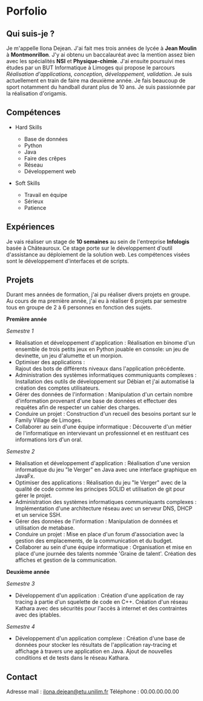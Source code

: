 # Porfolio

## Qui suis-je ?
Je m'appelle Ilona Dejean. J'ai fait mes trois années de lycée à **Jean Moulin** à **Montmonrillon**. J'y ai obtenu un baccalauréat avec la mention assez bien avec les spécialités **NSI** et **Physique-chimie**. J'ai ensuite poursuivi mes études par un BUT Informatique à Limoges qui propose le parcours *Réalisation d'applications, conception, développement, validation*. Je suis actuellement en train de faire ma deuxième année. 
Je fais beaucoup de sport notamment du handball durant plus de 10 ans. Je suis passionnée par la réalisation d'origamis. 


## Compétences 
- Hard Skills
  - Base de données
  - Python
  - Java
  - Faire des crêpes
  - Réseau
  - Développement web
     
- Soft Skills
  - Travail en équipe
  - Sérieux
  - Patience


## Expériences
Je vais réaliser un stage de **10 semaines** au sein de l'entreprise **Infologis** basée à Châteauroux. Ce stage porte sur le développement d'outil d'assistance au déploiement de la solution web. Les compétences visées sont le développement d'interfaces et de scripts. 

## Projets
Durant mes années de formation, j'ai pu réaliser divers projets en groupe. Au cours de ma première année, j'ai eu à réaliser 6 projets par semestre tous en groupe de 2 à 6 personnes en fonction des sujets.

**Première année** 

*Semestre 1*
- Réalisation et développement d'application : 
  Réalisation en binome d'un ensemble de trois petits jeux en Python jouable en console: un jeu de devinette, un jeu d'alumette et un morpion. 
- Optimiser des applications :   
  Rajout des bots de différents niveaux dans l'application précédente.
- Administration des systèmes informatiques communiquants complexes : 
 Installation des outils de développement sur Débian et j'ai automatisé la création des comptes utilisateurs.
- Gérer des données de l'information : 
  Manipulation d'un certain nombre d'information provenant d'une base de données et effectuer des requêtes afin de respecter un cahier des charges.
- Conduire un projet : 
  Construction d'un recueil des besoins portant sur le Family Village de Limoges.
- Collaborer au sein d'une équipe informatique : 
  Découverte d'un métier de l'informatique en intervievant un professionnel et en restituant ces informations lors d'un oral.

*Semestre 2*
- Réalisation et développement d'application :
  Réalisation d'une version informatique du jeu "le Verger" en Java avec une interface graphique en JavaFx.
- Optimiser des applications :
  Réalisation du jeu "le Verger" avec de la qualité de code comme les principes SOLID et utilisation de git pour gérer le projet.
- Administration des systèmes informatiques communiquants complexes :
  Implémentation d'une architecture réseau avec un serveur DNS, DHCP et un service SSH.
- Gérer des données de l'information :
  Manipulation de données et utilisation de metabase.
- Conduire un projet :
  Mise en place d'un forum d'association avec la gestion des emplacements, de la communication et du budget.
- Collaborer au sein d'une équipe informatique :
  Organisation et mise en place d'une journée des talents nommée 'Graine de talent'. Création des affiches et gestion de la communication.

  
**Deuxième année**  

*Semestre 3*
- Développement d'un application : 
  Création d'une application de ray tracing à partie d'un squelette de code en C++. Création d'un réseau Kathara avec des sécurités pour l'accès à internet et des contraintes avec des iptables.

*Semestre 4*
- Développement d'un application complexe :
  Création d'une base de données pour stocker les résultats de l'application ray-tracing et affichage à travers une application en Java. Ajout de nouvelles conditions et de tests dans le réseau Kathara.

  

## Contact
Adresse mail : ilona.dejean@etu.unilim.fr
Téléphone : 00.00.00.00.00



